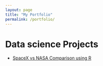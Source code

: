 ```yaml
---
layout: page
title: "My Portfolio"
permalink: /portfolio/
---
```


# Data science Projects

* [SpaceX vs NASA Comparison using R](https://github.com/git-GB/crypto_analysis)

